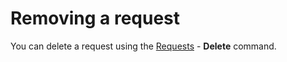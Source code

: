 # Removing a request
     
You can delete a request using the [Requests](../../list-of-windows/alvao-webapp/requests) - **Delete** command.
